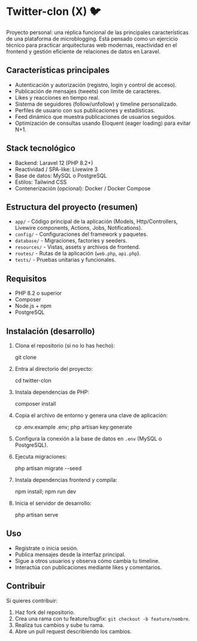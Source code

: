 # Twitter-clon (X) 🐦

Proyecto personal: una réplica funcional de las principales características de una plataforma de microblogging. Está pensado como un ejercicio técnico para practicar arquitecturas web modernas, reactividad en el frontend y gestión eficiente de relaciones de datos en Laravel.

## Características principales

- Autenticación y autorización (registro, login y control de acceso).
- Publicación de mensajes (tweets) con límite de caracteres.
- Likes y reacciones en tiempo real.
- Sistema de seguidores (follow/unfollow) y timeline personalizado.
- Perfiles de usuario con sus publicaciones y estadísticas.
- Feed dinámico que muestra publicaciones de usuarios seguidos.
- Optimización de consultas usando Eloquent (eager loading) para evitar N+1.

## Stack tecnológico

- Backend: Laravel 12 (PHP 8.2+)
- Reactividad / SPA-like: Livewire 3
- Base de datos: MySQL o PostgreSQL
- Estilos: Tailwind CSS
- Contenerización (opcional): Docker / Docker Compose

## Estructura del proyecto (resumen)

- `app/` - Código principal de la aplicación (Models, Http/Controllers, Livewire components, Actions, Jobs, Notifications).
- `config/` - Configuraciones del framework y paquetes.
- `database/` - Migraciones, factories y seeders.
- `resources/` - Vistas, assets y archivos de frontend.
- `routes/` - Rutas de la aplicación (`web.php`, `api.php`).
- `tests/` - Pruebas unitarias y funcionales.


## Requisitos

- PHP 8.2 o superior
- Composer
- Node.js + npm
- PostgreSQL


## Instalación (desarrollo)

1. Clona el repositorio (si no lo has hecho):

   git clone <repo-url>

2. Entra al directorio del proyecto:

   cd twitter-clon

3. Instala dependencias de PHP:

   composer install

4. Copia el archivo de entorno y genera una clave de aplicación:

   cp .env.example .env; php artisan key:generate

5. Configura la conexión a la base de datos en `.env` (MySQL o PostgreSQL).

6. Ejecuta migraciones:

   php artisan migrate --seed

7. Instala dependencias frontend y compila:

   npm install; npm run dev

8. Inicia el servidor de desarrollo:

   php artisan serve



## Uso

- Regístrate o inicia sesión.
- Publica mensajes desde la interfaz principal.
- Sigue a otros usuarios y observa cómo cambia tu timeline.
- Interactúa con publicaciones mediante likes y comentarios.




## Contribuir

Si quieres contribuir:

1. Haz fork del repositorio.
2. Crea una rama con tu feature/bugfix: `git checkout -b feature/nombre`.
3. Realiza tus cambios y sube tu rama.
4. Abre un pull request describiendo los cambios.

